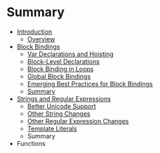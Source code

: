 # Summary

* [Introduction](README.md)
  * [Overview](overview.md)
* [Block Bindings](chapter1.md)
  * [Var Declarations and Hoisting](chapter1/var-declarations-and-hoisting.md)
  * [Block-Level Declarations](chapter1/block-level-declarations.md)
  * [Block Binding in Loops](chapter1/block-binding-in-loops.md)
  * [Global Block Bindings](chapter1/global-block-bindings.md)
  * [Emerging Best Practices for Block Bindings](chapter1/emerging-best-practices-for-block-bindings.md)
  * [Summary](chapter1/summary.md)
* [Strings and Regular Expressions](regular-expressions.md)
  * [Better Unicode Support](regular-expressions/better-unicode-support.md)
  * [Other String Changes](regular-expressions/other-string-changes.md)
  * [Other Regular Expression Changes](regular-expressions/other-regular-expression-changes.md)
  * [Template Literals](regular-expressions/template-literals.md)
  * Summary
* Functions

